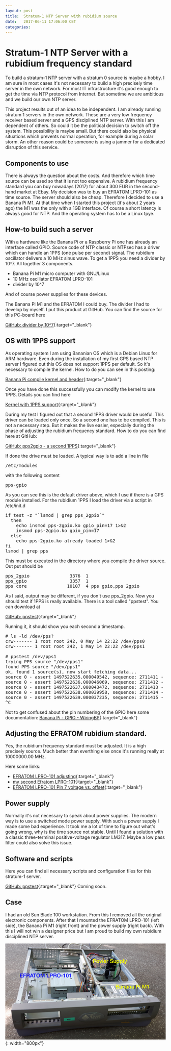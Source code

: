 ```yaml
---
layout: post
title:  Stratum-1 NTP Server with rubidium source
date:   2017-06-11 17:06:00 CET
categories:
---
```



# Stratum-1 NTP Server with a rubidium frequency standard

To build a stratum-1 NTP server with a stratum 0 source is maybe a hobby. I am sure in most cases it's not necessary to build a high precisely time server in the own network. For most IT infrastructure it's good enough to get the time via NTP protocol from Internet. But sometime we are ambitious and we build our own NTP server.

This project results out of an idea to be independent. I am already running stratum 1 servers in the own network. These are a very low frequency receiver based server and a GPS disciplined NTP server. With this I am dependent of others. So could it be the political decision to switch off the system. This possibility is maybe small. But there could also be physical situations which prevents normal operation, for example during a solar storm. An other reason could be someone is using a jammer for a dedicated disruption of this service.

## Components to use

There is always the question about the costs. And therefore which time source can be used so that it is not too expensive. A rubidium frequency standard you can buy nowadays (2017) for about 300 EUR in the second-hand market at Ebay. My decision was to buy an EFRATOM LPRO-101 as time source. The server should also be  cheap. Therefore I decided to use a Banana Pi M1. At that time when I started this project (it's about 2 years ago) the M1 was the only with a 1GB interface. Of course a short latency is always good for NTP. And the operating system has to be a Linux tpye.

## How-to build such a server

With a hardware like the Banana Pi or a Raspberry Pi one has already an interface called GPIO. Source code of NTP classic or NTPsec has a driver which can handle an 1PPS (one pulse per second) signal. The rubidium oscillator delivers a 10 MHz sinus wave. To get a 1PPS you need a divider by 10^7. All together 3 components.

* Banana Pi M1 micro computer with GNU/Linux
* 10 MHz oscillator EFRATOM LPRO-101
* divider by 10^7

And of course power supplies for these devices.

The Banana Pi M1 and the EFRATOM I could buy. The divider I had to develop by myself. I put this product at GitHub. You can find the source for this PC-board here

[GitHub: divider by 10^7](https://github.com/hans-mayer/teiler10e7){:target="_blank"}

## OS with 1PPS support

As operating system I am using Bananian OS which is a Debian Linux for ARM hardware.
Even during the installation of my first GPS based NTP server I figured out this OS does not support 1PPS per default. So it's necessary to compile the kernel. How to do you can see  in this posting:

[Banana Pi compile kernel and header](/2016/01/01/bananapi-compile-kernel.html){:target="_blank"}

Once you have done this successfully you can modify the kernel to use 1PPS. Details you can find here

[Kernel with 1PPS support](/2017/06/12/kernel-with-1PPS.html){:target="_blank"}

During my test I figured out that a second 1PPS driver would be useful. This driver can be loaded only once. So a second one has to be compiled. This is not a necessary step. But it makes the live easier, especially during the phase of adjusting the rubidium frequency standard. How to do you can find here at GitHub:

[GitHub: pps2gpio - a second 1PPS](https://github.com/hans-mayer/pps2gpio){:target="_blank"}

If done the drive must be loaded. A typical way is to add a line in file

<pre>
/etc/modules
</pre>

with the following content

<pre>
pps-gpio
</pre>

As you can see this is the default driver above, which I use if there is a GPS module installed. For the rubidium 1PPS I load the driver via a script in /etc/init.d

<pre>
if test -z "`lsmod | grep pps_2gpio`"
  then
    echo insmod pps-2gpio.ko gpio_pin=17 1>&2
    insmod pps-2gpio.ko gpio_pin=17
  else
    echo pps-2gpio.ko already loaded 1>&2
fi
lsmod | grep pps
</pre>

This must be executed in the directory where you compile the driver source. Out put should be

<pre>
pps_2gpio               3376  1
pps_gpio                3357  1
pps_core               10107  4 pps_gpio,pps_2gpio
</pre>

As I said, output may be different, if you don't use pps_2gpio. Now you should test if 1PPS is really available. There is a tool called "ppstest". You can download at

[GitHub: ppstest](https://github.com/ago/pps-tools.git){:target="_blank"}

Running it, it should show you each second a timestamp.

<pre>
# ls -ld /dev/pps?
crw------- 1 root root 242, 0 May 14 22:22 /dev/pps0
crw------- 1 root root 242, 1 May 14 22:22 /dev/pps1

# ppstest /dev/pps1
trying PPS source "/dev/pps1"
found PPS source "/dev/pps1"
ok, found 1 source(s), now start fetching data...
source 0 - assert 1497522635.000049542, sequence: 2711411 - clear  0.000000000, sequence: 0
source 0 - assert 1497522636.000046069, sequence: 2711412 - clear  0.000000000, sequence: 0
source 0 - assert 1497522637.000043472, sequence: 2711413 - clear  0.000000000, sequence: 0
source 0 - assert 1497522638.000039958, sequence: 2711414 - clear  0.000000000, sequence: 0
source 0 - assert 1497522639.000037235, sequence: 2711415 - clear  0.000000000, sequence: 0
^C
</pre>

Not to get confused about the pin numbering of the GPIO here some documentation: [Banana Pi - GPIO - WiringBP](/2016/01/08/bananapi-gpio-wiringbp.html){:target="_blank"}

## Adjusting the EFRATOM rubidium standard.

Yes, the rubidium frequency standard must be adjusted. It is a high precisely source. Much better than everthing else once it's running really at 10000000.00 MHz.

Here some links:

* [EFRATOM LPRO-101 adjusting](/2016/01/03/efratom-lpro-101-adjusting.html){:target="_blank"}
* [my second Efratom LPRO-101](/2016/07/25/second-efratom.html){:target="_blank"}
* [EFRATOM LPRO-101 Pin 7 voltage vs. offset](/2016/01/31/efratom-lpro-101-pin7-voltage.html){:target="_blank"}

## Power supply

Normally it's not necessary to speak about power supplies. The modern way is to use a switched mode power supply. With such a power supply I made some bad experience. It took me a lot of time to figure out what's going wrong, why is the time source not stable. Until I found a solution with a classic three-terminal positive-voltage regulator LM317. Maybe a low pass filter could also solve this issue.


## Software and scripts

Here you can find all necessary scripts and configuration files for this stratum-1 server.

[GitHub: ppstest](https://github.com/hans-mayer/stratum1-scripts/){:target="_blank"}
Coming soon.


## Case

I had an old Sun Blade 100 workstation. From this I removed all the original electronic components. After that I mounted the EFRATOM LPRO-101 (left side), the Banana Pi M1 (right front) and the power supply (right back). With this I will not win a designer price but I am proud to build my own rubidium disciplined NTP server.

![rubi0_case.png](/images/rubi0_case.png){: width="800px"}
